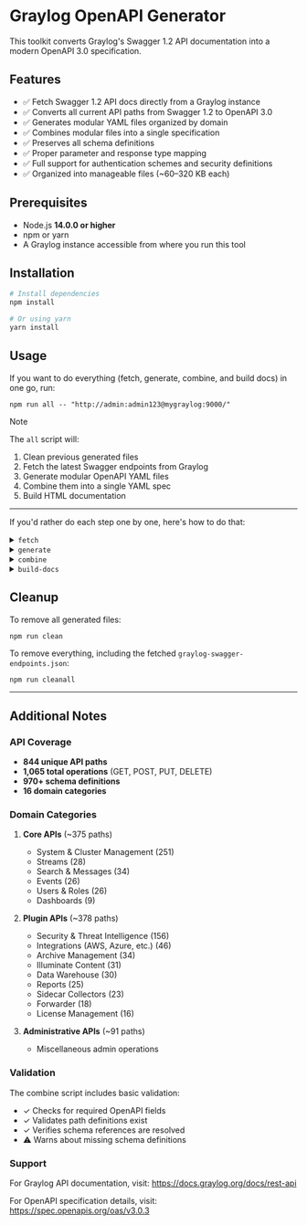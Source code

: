 # Graylog OpenAPI Generator

This toolkit converts Graylog's Swagger 1.2 API documentation into a modern OpenAPI 3.0 specification.

## Features

- ✅ Fetch Swagger 1.2 API docs directly from a Graylog instance  
- ✅ Converts all current API paths from Swagger 1.2 to OpenAPI 3.0  
- ✅ Generates modular YAML files organized by domain  
- ✅ Combines modular files into a single specification  
- ✅ Preserves all schema definitions  
- ✅ Proper parameter and response type mapping  
- ✅ Full support for authentication schemes and security definitions  
- ✅ Organized into manageable files (~60–320 KB each)  

## Prerequisites

- Node.js **14.0.0 or higher**  
- npm or yarn  
- A Graylog instance accessible from where you run this tool  

## Installation

```bash
# Install dependencies
npm install

# Or using yarn
yarn install
```

## Usage

If you want to do everything (fetch, generate, combine, and build docs) in one go, run:
```
npm run all -- "http://admin:admin123@mygraylog:9000/"
```

> [!NOTE]
> The `all` script will:
> 1.	Clean previous generated files
> 2.	Fetch the latest Swagger endpoints from Graylog
> 3.	Generate modular OpenAPI YAML files
> 4.	Combine them into a single YAML spec
> 5.	Build HTML documentation

---

If you'd rather do each step one by one, here's how to do that:

<details closed>
<summary><code>fetch</code></summary>

### Fetching Graylog API Endpoints

The first step is to fetch the full list of Swagger 1.2 endpoint specs from your Graylog instance.
You can pass the base URL including credentials (if required) in the form:
```
http://<username>:<password>@<graylog-host>:<port>/
```
Example:
```
npm run fetch -- "http://admin:admin123@mygraylog:9000/"
```
This will:

	•	Request /api/api-docs from Graylog
	•	Discover each individual Swagger endpoint
	•	Fetch them all in parallel (with a live progress counter)
	•	Save them into graylog-swagger-endpoints.json in the project root

</details>

<details closed>
<summary><code>generate</code></summary>
	
### Generating Modular OpenAPI Files

Once you’ve fetched the Graylog endpoints:
```
npm run generate
```

This creates a `graylog-api/` directory with the following structure:
```
graylog-api/
├── openapi.yaml                # Main specification with individual $refs
├── paths/                      # Domain-organized path definitions
│   ├── core-system.yaml          # 251 system endpoints
│   ├── core-streams.yaml         # 28 stream endpoints
│   ├── core-search.yaml          # 34 search endpoints
│   ├── core-events.yaml          # 26 event endpoints
│   ├── core-users.yaml           # 26 user endpoints
│   ├── core-inputs.yaml          # ~25 input endpoints
│   ├── core-dashboard.yaml       # 9 dashboard endpoints
│   ├── plugin-archive.yaml       # 34 archive plugin endpoints
│   ├── plugin-security.yaml      # 156 security plugin endpoints
│   ├── plugin-illuminate.yaml    # 31 illuminate plugin endpoints
│   ├── plugin-integrations.yaml  # 46 integration endpoints
│   ├── plugin-datawarehouse.yaml # 30 data warehouse endpoints
│   ├── plugin-forwarder.yaml     # 18 forwarder endpoints
│   ├── plugin-license.yaml       # 16 license endpoints
│   ├── plugin-reports.yaml       # 25 report endpoints
│   ├── plugin-sidecar.yaml       # 23 sidecar endpoints
│   └── misc-admin.yaml           # 91 miscellaneous admin endpoints
└── schemas/                    # Schema definitions
    ├── core-schemas.yaml         # Core API schemas
    ├── plugin-schemas.yaml       # Plugin schemas
    └── common-schemas.yaml       # Shared schemas
```
</details>

<details closed>
<summary><code>combine</code></summary>

### Combining Into a Single OpenAPI Spec

To merge the modular files into one large OpenAPI file:
```
npm run combine
```

This creates a single `graylog-openapi-combined.yaml` file (~2.3 MB) containing the complete specification.

</details>

<details closed>
<summary><code>build-docs</code></summary>
	
### Building HTML Docs

To render HTML API docs using Redocly CLI:
```
npm run build-docs
```
This outputs `docs.html` in the project root.

### Output Files

| File/Directory | Size | Description |
|----------------|------|-------------|
| `graylog-swagger-endpoints.json` | ~970 KB | Array of current Graylog API endpoint groups |
| `graylog-api/` | ~2.3 MB total | Modular specification |
| `graylog-api/openapi.yaml` | ~150 KB | Main file with $refs to all paths and schemas |
| `graylog-api/paths/*.yaml` | 60-320 KB each | Domain-specific endpoints |
| `graylog-api/schemas/*.yaml` | 80-320 KB each | Schema definitions |
| `graylog-openapi-combined.yaml` | ~2.3 MB | Single combined file |

</details>


## Cleanup

To remove all generated files:
```
npm run clean
```
To remove everything, including the fetched `graylog-swagger-endpoints.json`:
```
npm run cleanall
```

---

## Additional Notes

### API Coverage

- **844 unique API paths**
- **1,065 total operations** (GET, POST, PUT, DELETE)
- **970+ schema definitions**
- **16 domain categories**

### Domain Categories

1. **Core APIs** (~375 paths)
   - System & Cluster Management (251)
   - Streams (28)
   - Search & Messages (34)
   - Events (26)
   - Users & Roles (26)
   - Dashboards (9)

2. **Plugin APIs** (~378 paths)
   - Security & Threat Intelligence (156)
   - Integrations (AWS, Azure, etc.) (46)
   - Archive Management (34)
   - Illuminate Content (31)
   - Data Warehouse (30)
   - Reports (25)
   - Sidecar Collectors (23)
   - Forwarder (18)
   - License Management (16)

3. **Administrative APIs** (~91 paths)
   - Miscellaneous admin operations

### Validation

The combine script includes basic validation:
- ✓ Checks for required OpenAPI fields
- ✓ Validates path definitions exist
- ✓ Verifies schema references are resolved
- ⚠ Warns about missing schema definitions

### Support

For Graylog API documentation, visit: https://docs.graylog.org/docs/rest-api

For OpenAPI specification details, visit: https://spec.openapis.org/oas/v3.0.3
